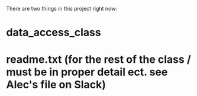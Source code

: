 There are two things in  this project right now:
# data_access_class
# readme.txt  (for the rest of the class / must be in proper detail ect. see Alec's file on Slack)

